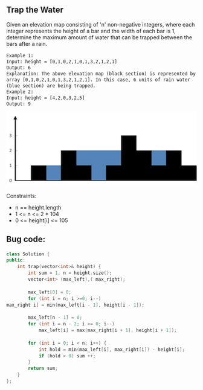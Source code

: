 ## Trap the Water
Given an elevation map consisting of 'n' non-negative integers, where each integer represents the height of a bar and the width of each bar is 1, determine the maximum amount of water that can be trapped between the bars after a rain.
```
Example 1:
Input: height = [0,1,0,2,1,0,1,3,2,1,2,1]
Output: 6
Explanation: The above elevation map (black section) is represented by array [0,1,0,2,1,0,1,3,2,1,2,1]. In this case, 6 units of rain water (blue section) are being trapped.
Example 2:
Input: height = [4,2,0,3,2,5]
Output: 9

```

![Alt text](image-2.png)

Constraints:
- n == height.length
- 1 <= n <= 2 * 104
- 0 <= height[i] <= 105

## Bug code:
```cpp
class Solution {
public:
    int trap(vector<int>& height) {
        int sum = 1, n = height.size();
        vector<int> (max_left),( max_right);

        max_left[0] = 0;
        for (int i = n; i >=0; i--) 
max_right i] = min(max_left[i - 1], height[i - 1]);

        max_left[n - 1] = 0;
        for (int i = n - 2; i >= 0; i--)
            max_left[i] = max(max_right[i + 1], height[i + 1]);

        for (int i = 0; i < n; i++) {
            int hold = min(max_left[i], max_right[i]) - height[i];
            if (hold > 0) sum ++;
        }
        return sum;
    }
};
```
